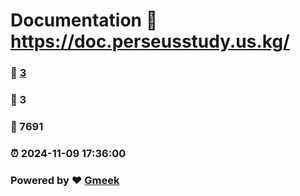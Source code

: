 # Documentation :link: https://doc.perseusstudy.us.kg/ 
### :page_facing_up: [3](https://doc.perseusstudy.us.kg//tag.html) 
### :speech_balloon: 3 
### :hibiscus: 7691 
### :alarm_clock: 2024-11-09 17:36:00 
### Powered by :heart: [Gmeek](https://github.com/Meekdai/Gmeek)
